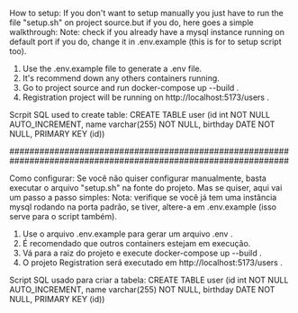 How to setup:
If you don't want to setup manually you just have to run the file "setup.sh" on project source.but if you do, here goes a simple walkthrough:
Note: check if you already have a mysql instance running on default port if you do, change it in .env.example (this is for to setup script too).

1. Use the .env.example file to generate a .env file.
2. It's recommend down any others containers running.
3. Go to project source and run docker-compose up --build .
4. Registration project will be running on http://localhost:5173/users .

Scrpit SQL used to create table:
CREATE TABLE user (id int NOT NULL AUTO_INCREMENT, name varchar(255) NOT NULL, birthday DATE NOT NULL, PRIMARY KEY (id))

################################################################################################################

Como configurar:
Se você não quiser configurar manualmente, basta executar o arquivo "setup.sh" na fonte do projeto. Mas se quiser, aqui vai um passo a passo simples:
Nota: verifique se você já tem uma instância mysql rodando na porta padrão, se tiver, altere-a em .env.example (isso serve para o script também).

1. Use o arquivo .env.example para gerar um arquivo .env .
2. É recomendado que outros containers estejam em execução.
3. Vá para a raiz do projeto e execute docker-compose up --build .
4. O projeto Registration será executado em http://localhost:5173/users .

Script SQL usado para criar a tabela:
CREATE TABLE user (id int NOT NULL AUTO_INCREMENT, name varchar(255) NOT NULL, birthday DATE NOT NULL, PRIMARY KEY (id))
